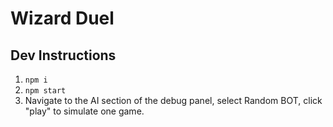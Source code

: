 # Wizard Duel

## Dev Instructions

1. `npm i`
2. `npm start`
3. Navigate to the AI section of the debug panel, select Random BOT, click "play" to simulate one game.
